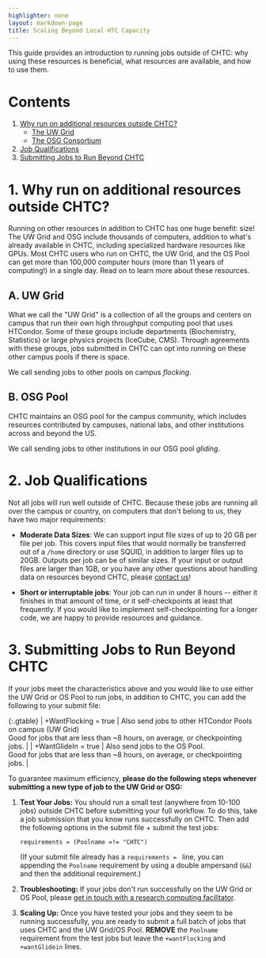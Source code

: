 ```yaml
---
highlighter: none
layout: markdown-page
title: Scaling Beyond Local HTC Capacity
---
```



This guide provides an introduction to running jobs outside of CHTC: why
using these resources is beneficial, what resources are available, and
how to use them.

Contents
========

1.  [Why run on additional resources outside CHTC?](#why)
    -   [The UW Grid](#uw)
    -   [The OSG Consortium](#osg)
2.  [Job Qualifications](#job)
3.  [Submitting Jobs to Run Beyond CHTC](#submit)


<a name="why"></a>

**1. Why run on additional resources outside CHTC?**
================================================

Running on other resources in addition to CHTC has one huge benefit:
size! The UW Grid and OSG include thousands of computers,
addition to what\'s already available in CHTC, including specialized 
hardware resources like GPUs. Most CHTC users who run
on CHTC, the UW Grid, and the OS Pool can get more than 100,000 computer
hours (more than 11 years of computing!) in a single day. Read on to
learn more about these resources.

<a name="uw"></a>

A. UW Grid
--------------

What we call the \"UW Grid\" is a collection of all the groups and
centers on campus that run their own high throughput computing pool that
uses HTCondor. Some of these groups include departments (Biochemistry,
Statistics) or large physics projects (IceCube, CMS). Through agreements
with these groups, jobs submitted in CHTC can opt into running on these
other campus pools if there is space.

We call sending jobs to other pools on campus *flocking*.

<a name="osg"></a>

B. OSG Pool
------------------------------

CHTC maintains an OSG pool for the campus community, which includes 
resources contributed by campuses, national labs, and other institutions 
across and beyond the US.

We call sending jobs to other institutions in our OSG pool *gliding*.


<a name="job"></a>

**2. Job Qualifications**
=====================

Not all jobs will run well outside of CHTC. Because these jobs are
running all over the campus or country, on computers that don\'t belong
to us, they have two major requirements:

-   **Moderate Data Sizes**: We can support input file sizes of up to 
	20 GB per file per job. This covers input files that would normally be 
	transferred out of a `/home` directory or use SQUID, in addition to larger 
	files up to 20GB. Outputs per job can be of similar sizes. If your input or 
	output files are larger than 1GB, or you have any other questions about 
	handling data on resources beyond CHTC, please [contact us](chtc@cs.wisc.edu)! 

-   **Short or interruptable jobs**: Your job can run in under 8 hours
    \-- either it finishes in that amount of time, or it
    self-checkpoints at least that frequently. If you would like to implement
    self-checkpointing for a longer code, we are happy to provide resources 
    and guidance. 


<a name="submit"></a>

**3. Submitting Jobs to Run Beyond CHTC**
=====================================

If your jobs meet the characteristics above and you would like to use
either the UW Grid or OS Pool to run jobs, in addition to CHTC, you can add
the following to your submit file:

{:.gtable}
  | +WantFlocking = true | Also send jobs to other HTCondor Pools on campus (UW Grid)<br>Good for jobs that are less than \~8 hours, on average, or checkpointing jobs. |
  | +WantGlideIn = true  | Also send jobs to the OS Pool. <br> Good for jobs that are less than \~8 hours, on average, or checkpointing jobs. |

To guarantee maximum efficiency, **please do the following steps
whenever submitting a new type of job to the UW Grid or OSG:**

1.  **Test Your Jobs:** You should run a small test (anywhere from
    10-100 jobs) outside CHTC before submitting your full workflow. To
    do this, take a job submission that you know runs successfully on
    CHTC. Then add the following options in the submit file + submit the
    test jobs:

    ``` {.sub}
    requirements = (Poolname =!= "CHTC")
    ```

    (If your submit file already has a `requirements = ` line, you can
    appending the `Poolname` requirement by using a double ampersand
    (`&&`) and then the additional requirement.)

2.  **Troubleshooting:** If your jobs don\'t run successfully on the UW
    Grid or OS Pool, please [get in touch with a research computing
    facilitator](get-help).  
    
3.  **Scaling Up:** Once you have tested your jobs and they seem to be
    running successfully, you are ready to submit a full batch of jobs
    that uses CHTC and the UW Grid/OS Pool. **REMOVE** the `Poolname`
    requirement from the test jobs but leave the `+wantFlocking` and
    `+wantGlidein` lines.
